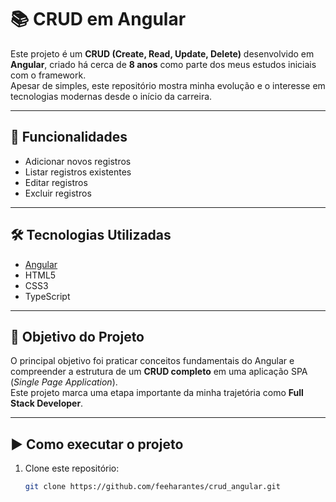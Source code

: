 # 📚 CRUD em Angular

Este projeto é um **CRUD (Create, Read, Update, Delete)** desenvolvido em **Angular**, criado há cerca de **8 anos** como parte dos meus estudos iniciais com o framework.  
Apesar de simples, este repositório mostra minha evolução e o interesse em tecnologias modernas desde o início da carreira.

---

## 🚀 Funcionalidades
- Adicionar novos registros  
- Listar registros existentes  
- Editar registros  
- Excluir registros  

---

## 🛠️ Tecnologias Utilizadas
- [Angular](https://angular.io/)  
- HTML5  
- CSS3  
- TypeScript  

---

## 🎯 Objetivo do Projeto
O principal objetivo foi praticar conceitos fundamentais do Angular e compreender a estrutura de um **CRUD completo** em uma aplicação SPA (*Single Page Application*).  
Este projeto marca uma etapa importante da minha trajetória como **Full Stack Developer**.

---

## ▶️ Como executar o projeto
1. Clone este repositório:
   ```bash
   git clone https://github.com/feeharantes/crud_angular.git
